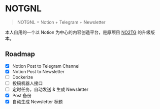 # NOTGNL

> NOTGNL = Notion + Telegram + Newsletter

本人自用的一个以 Notion 为中心的内容创造平台，是原项目 [NO2TG](https://gtihub.com/varzy/no2tg) 的升级版本。

## Roadmap

- [x] Notion Post to Telegram Channel
- [x] Notion Post to Newsletter
- [ ] Dockerize
- [ ] 投稿机器人接口
- [ ] 定时任务，自动发送 & 生成 Newsletter
- [x] Post 备份
- [x] 自动生成 Newsletter 标题
